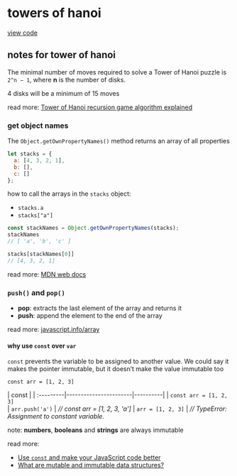 # towers of hanoi

[view code](https://github.com/nntrn/dell-workbook/blob/gh-pages/13towers-of-hanoi-node/index.js)

## notes for tower of hanoi

The minimal number of moves required to solve a Tower of Hanoi puzzle is `2^n − 1`, where **n** is the number of disks.

4 disks will be a minimum of 15 moves

read more: [Tower of Hanoi recursion game algorithm explained](https://www.hackerearth.com/blog/algorithms/tower-hanoi-recursion-game-algorithm-explained/)


### get object names

The `Object.getOwnPropertyNames()` method returns an array of all properties

```js
let stacks = {
  a: [4, 3, 2, 1],
  b: [],
  c: []
};
```
how to call the arrays in the `stacks` object:
* `stacks.a`
* `stacks["a"]`

```js
const stackNames = Object.getOwnPropertyNames(stacks);
stackNames
// [ 'a', 'b', 'c' ]

stacks[stackNames[0]]
// [4, 3, 2, 1]
```

read more: [MDN web docs](https://developer.mozilla.org/en-US/docs/Web/JavaScript/Reference/Global_Objects/Object/getOwnPropertyNames)


### `push()` and `pop()`

* **pop**: extracts the last element of the array and returns it
* **push**: append the element to the end of the array

read more: [javascript.info/array](https://javascript.info/array)

#### why use `const` over `var`

`const` prevents the variable to be assigned to another value. We could say it makes the pointer immutable, but it doesn’t make the value immutable too

```
const arr = [1, 2, 3]
```

| const    |   |
:---------|-----------------------|----------|
| `const arr = [1, 2, 3]`  
| `arr.push('a')`      | *// const arr = [1, 2, 3, 'a']*
| `arr = [1, 2, 3]` | *// TypeError: Assignment to constant variable.*

 note: **numbers**, **booleans** and **strings** are always immutable

read more: 
* [Use `const` and make your JavaScript code better](https://medium.com/dailyjs/use-const-and-make-your-javascript-code-better-aac4f3786ca1)
* [What are mutable and immutable data structures?](https://benmccormick.org/2016/06/04/what-are-mutable-and-immutable-data-structures-2/)
  

